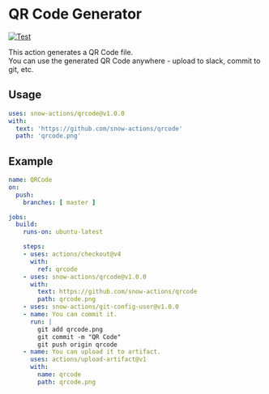 # QR Code Generator

[![Test](https://github.com/snow-actions/qrcode/actions/workflows/test.yml/badge.svg)](https://github.com/snow-actions/qrcode/actions/workflows/test.yml)

This action generates a QR Code file.  
You can use the generated QR Code anywhere - upload to slack, commit to git, etc.

## Usage

```yaml
uses: snow-actions/qrcode@v1.0.0
with:
  text: 'https://github.com/snow-actions/qrcode'
  path: 'qrcode.png'
```

## Example

```yaml
name: QRCode
on:
  push:
    branches: [ master ]

jobs:
  build:
    runs-on: ubuntu-latest

    steps:
    - uses: actions/checkout@v4
      with:
        ref: qrcode
    - uses: snow-actions/qrcode@v1.0.0
      with:
        text: https://github.com/snow-actions/qrcode
        path: qrcode.png
    - uses: snow-actions/git-config-user@v1.0.0
    - name: You can commit it.
      run: |
        git add qrcode.png
        git commit -m "QR Code"
        git push origin qrcode
    - name: You can upload it to artifact.
      uses: actions/upload-artifact@v1
      with:
        name: qrcode
        path: qrcode.png
```
